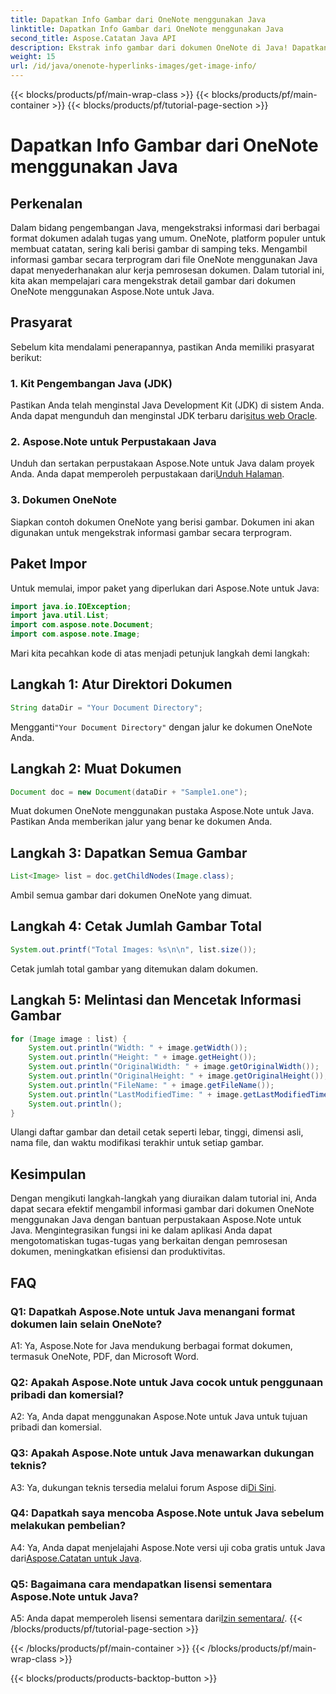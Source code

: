 ```yaml
---
title: Dapatkan Info Gambar dari OneNote menggunakan Java
linktitle: Dapatkan Info Gambar dari OneNote menggunakan Java
second_title: Aspose.Catatan Java API
description: Ekstrak info gambar dari dokumen OneNote di Java! Dapatkan dimensi gambar, nama file, & lainnya. Langkah mudah & contoh kode disertakan. #OneNote #Java #Aspose
weight: 15
url: /id/java/onenote-hyperlinks-images/get-image-info/
---
```


{{< blocks/products/pf/main-wrap-class >}}
{{< blocks/products/pf/main-container >}}
{{< blocks/products/pf/tutorial-page-section >}}

# Dapatkan Info Gambar dari OneNote menggunakan Java

## Perkenalan

Dalam bidang pengembangan Java, mengekstraksi informasi dari berbagai format dokumen adalah tugas yang umum. OneNote, platform populer untuk membuat catatan, sering kali berisi gambar di samping teks. Mengambil informasi gambar secara terprogram dari file OneNote menggunakan Java dapat menyederhanakan alur kerja pemrosesan dokumen. Dalam tutorial ini, kita akan mempelajari cara mengekstrak detail gambar dari dokumen OneNote menggunakan Aspose.Note untuk Java.

## Prasyarat

Sebelum kita mendalami penerapannya, pastikan Anda memiliki prasyarat berikut:

### 1. Kit Pengembangan Java (JDK)

Pastikan Anda telah menginstal Java Development Kit (JDK) di sistem Anda. Anda dapat mengunduh dan menginstal JDK terbaru dari[situs web Oracle](https://www.oracle.com/java/technologies/javase-jdk15-downloads.html).

### 2. Aspose.Note untuk Perpustakaan Java

 Unduh dan sertakan perpustakaan Aspose.Note untuk Java dalam proyek Anda. Anda dapat memperoleh perpustakaan dari[Unduh Halaman](https://releases.aspose.com/note/java/).

### 3. Dokumen OneNote

Siapkan contoh dokumen OneNote yang berisi gambar. Dokumen ini akan digunakan untuk mengekstrak informasi gambar secara terprogram.

## Paket Impor

Untuk memulai, impor paket yang diperlukan dari Aspose.Note untuk Java:

```java
import java.io.IOException;
import java.util.List;
import com.aspose.note.Document;
import com.aspose.note.Image;
```

Mari kita pecahkan kode di atas menjadi petunjuk langkah demi langkah:

## Langkah 1: Atur Direktori Dokumen

```java
String dataDir = "Your Document Directory";
```

 Mengganti`"Your Document Directory"` dengan jalur ke dokumen OneNote Anda.

## Langkah 2: Muat Dokumen

```java
Document doc = new Document(dataDir + "Sample1.one");
```

Muat dokumen OneNote menggunakan pustaka Aspose.Note untuk Java. Pastikan Anda memberikan jalur yang benar ke dokumen Anda.

## Langkah 3: Dapatkan Semua Gambar

```java
List<Image> list = doc.getChildNodes(Image.class);
```

Ambil semua gambar dari dokumen OneNote yang dimuat.

## Langkah 4: Cetak Jumlah Gambar Total

```java
System.out.printf("Total Images: %s\n\n", list.size());
```

Cetak jumlah total gambar yang ditemukan dalam dokumen.

## Langkah 5: Melintasi dan Mencetak Informasi Gambar

```java
for (Image image : list) {
    System.out.println("Width: " + image.getWidth());
    System.out.println("Height: " + image.getHeight());
    System.out.println("OriginalWidth: " + image.getOriginalWidth());
    System.out.println("OriginalHeight: " + image.getOriginalHeight());
    System.out.println("FileName: " + image.getFileName());
    System.out.println("LastModifiedTime: " + image.getLastModifiedTime());
    System.out.println();
}
```

Ulangi daftar gambar dan detail cetak seperti lebar, tinggi, dimensi asli, nama file, dan waktu modifikasi terakhir untuk setiap gambar.

## Kesimpulan

Dengan mengikuti langkah-langkah yang diuraikan dalam tutorial ini, Anda dapat secara efektif mengambil informasi gambar dari dokumen OneNote menggunakan Java dengan bantuan perpustakaan Aspose.Note untuk Java. Mengintegrasikan fungsi ini ke dalam aplikasi Anda dapat mengotomatiskan tugas-tugas yang berkaitan dengan pemrosesan dokumen, meningkatkan efisiensi dan produktivitas.

## FAQ

### Q1: Dapatkah Aspose.Note untuk Java menangani format dokumen lain selain OneNote?

A1: Ya, Aspose.Note for Java mendukung berbagai format dokumen, termasuk OneNote, PDF, dan Microsoft Word.

### Q2: Apakah Aspose.Note untuk Java cocok untuk penggunaan pribadi dan komersial?

A2: Ya, Anda dapat menggunakan Aspose.Note untuk Java untuk tujuan pribadi dan komersial.

### Q3: Apakah Aspose.Note untuk Java menawarkan dukungan teknis?

 A3: Ya, dukungan teknis tersedia melalui forum Aspose di[Di Sini](https://forum.aspose.com/c/note/28).

### Q4: Dapatkah saya mencoba Aspose.Note untuk Java sebelum melakukan pembelian?

 A4: Ya, Anda dapat menjelajahi Aspose.Note versi uji coba gratis untuk Java dari[Aspose.Catatan untuk Java](https://releases.aspose.com/note/java/).

### Q5: Bagaimana cara mendapatkan lisensi sementara Aspose.Note untuk Java?
 
 A5: Anda dapat memperoleh lisensi sementara dari[Izin sementara/](https://purchase.aspose.com/temporary-license/).
{{< /blocks/products/pf/tutorial-page-section >}}

{{< /blocks/products/pf/main-container >}}
{{< /blocks/products/pf/main-wrap-class >}}

{{< blocks/products/products-backtop-button >}}
